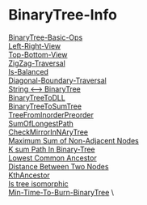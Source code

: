 # BinaryTree-Info 
[BinaryTree-Basic-Ops](https://github.com/mkeshav218/DSA/blob/master/src/binarytree/BinaryTree.java) \
[Left-Right-View](https://github.com/mkeshav218/DSA/blob/master/src/binarytree/BinaryTreeLeftRightView.java) \
[Top-Bottom-View](https://github.com/mkeshav218/DSA/blob/master/src/binarytree/BinaryTreeTopBottomView.java) \
[ZigZag-Traversal](https://github.com/mkeshav218/DSA/blob/master/src/binarytree/ZigZagTraversal.java) \
[Is-Balanced](https://github.com/mkeshav218/DSA/blob/master/src/binarytree/BalancedTree.java) \
[Diagonal-Boundary-Traversal](https://github.com/mkeshav218/DSA/blob/master/src/binarytree/DiagonalBoundaryTraversal.java) \
[String <--> BinaryTree](https://github.com/mkeshav218/DSA/blob/master/src/binarytree/BinaryTreeFromStringWithBracket.java) \
[BinaryTreeToDLL](https://github.com/mkeshav218/DSA/blob/master/src/binarytree/BinaryTreeToDLL.java) \
[BinaryTreeToSumTree](https://github.com/mkeshav218/DSA/blob/master/src/binarytree/BinaryTreeToSumTree.java) \
[TreeFromInorderPreorder](https://github.com/mkeshav218/DSA/blob/master/src/binarytree/TreeFromInorderPreorder.java) \
[SumOfLongestPath](https://github.com/mkeshav218/DSA/blob/master/src/binarytree/SumOfLongestPath.java) \
[CheckMirrorInNAryTree](https://github.com/mkeshav218/DSA/blob/master/src/binarytree/CheckMirrorInNAryTree.java) \
[Maximum Sum of Non-Adjacent Nodes](https://github.com/mkeshav218/DSA/blob/master/src/binarytree/MaxSumOfNonAdjacentNodes.java) \
[K sum Path In Binary-Tree](https://github.com/mkeshav218/DSA/blob/master/src/binarytree/KsumPathsInBinarytree.java) \
[Lowest Common Ancestor](https://github.com/mkeshav218/DSA/blob/master/src/binarytree/LCAInBinarytree.java) \
[Distance Between Two Nodes](https://github.com/mkeshav218/DSA/blob/master/src/binarytree/DistanceBetween2Nodes.java) \
[KthAncestor](https://github.com/mkeshav218/DSA/blob/master/src/binarytree/KthAncestor.java) \
[Is tree isomorphic](https://github.com/mkeshav218/DSA/blob/master/src/binarytree/IsIsomorphic.java) \
[Min-Time-To-Burn-BinaryTree](https://github.com/mkeshav218/DSA/blob/master/src/binarytree/MinTimeToBurnBinaryTree.java) \
